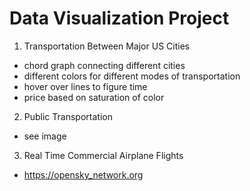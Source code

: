 # Data Visualization Project

1. Transportation Between Major US Cities
* chord graph connecting different cities
* different colors for different modes of transportation
* hover over lines to figure time
* price based on saturation of color

2. Public Transportation
* see image

3. Real Time Commercial Airplane Flights
* https://opensky_network.org
